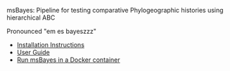msBayes: Pipeline for testing comparative Phylogeographic histories
using hierarchical ABC

Pronounced "em es bayeszzz"

* [Installation Instructions](https://docs.google.com/document/d/1enMQaogxOs0RppAmE8KcGU3nNjzotuiycAl6I1s0KYg/edit)
* [User Guide](https://docs.google.com/document/d/15heQlz60cGe6GWKcXqf1AIYMBZ6p2sKuGct-EoEHiNU/edit)
* [Run msBayes in a Docker container](docker_readme.md)
